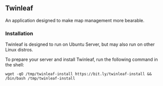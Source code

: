 ## Twinleaf

An application designed to make map management more bearable.


### Installation

Twinleaf is designed to run on Ubuntu Server, but may also run on other Linux distros.

To prepare your server and install Twinleaf, run the following command in the shell:
```
wget -qO /tmp/twinleaf-install https://bit.ly/twinleaf-install && /bin/bash /tmp/twinleaf-install
```
